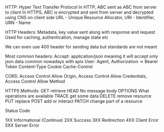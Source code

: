 HTTP: Hyper Text Transfer Protocol
In HTTP, ABC sent as ABC from server to client
In HTTPS, ABC is encrypted and sent from server and decrypted using CNS on client side 
URL - Unique Resource Allocator, URI - Identifier, URN - Name

HTTP Headers: Metadata, key value sent along with response and request
Used for caching, authentication, manage state etc

We can even use 400 header for sending data but standards are not meant

Most common headers:
Accept: application/json meaning it will accept only json data 
common nowadays with apis
User: Agent,
Authorization -> Bearer Token 
Content-Type
Cookie
Cache-Control

CORS: 
Access Control Allow Origin,
Access Control Allow Credentials,
Access Control Allow Method

HTTPS Methods: 
GET retrieve
HEAD No message body
OPTIONS What operations are available
TRACE get some data 
DELETE remove resource
PUT replace
POST add or interact
PATCH change part of a resource 

Status Code 

1XX Informational (Continue)
2XX Success
3XX Redirection
4XX Client Error
5XX Server Error
